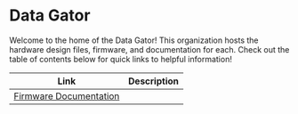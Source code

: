 # Data Gator

Welcome to the home of the Data Gator! This organization hosts the hardware design files, firmware, and documentation for each. Check out the table of contents below for quick links
to helpful information!

| Link | Description |
| :---: | :---: | 
| [Firmware Documentation](https://github.com/grwells/dg_doxygen.git) | 
